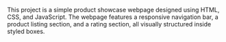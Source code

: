 This project is a simple product showcase webpage designed using HTML, CSS, and JavaScript. The webpage features a responsive navigation bar, a product listing section, and a rating section, all visually structured inside styled boxes.
